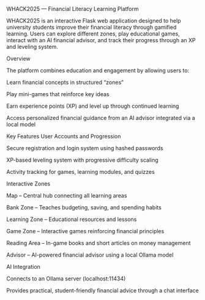 WHACK2025 — Financial Literacy Learning Platform

WHACK2025 is an interactive Flask web application designed to help university students improve their financial literacy through gamified learning.
Users can explore different zones, play educational games, interact with an AI financial advisor, and track their progress through an XP and leveling system.

Overview

The platform combines education and engagement by allowing users to:

Learn financial concepts in structured “zones”

Play mini-games that reinforce key ideas

Earn experience points (XP) and level up through continued learning

Access personalized financial guidance from an AI advisor integrated via a local model

Key Features
User Accounts and Progression

Secure registration and login system using hashed passwords

XP-based leveling system with progressive difficulty scaling

Activity tracking for games, learning modules, and quizzes

Interactive Zones

Map – Central hub connecting all learning areas

Bank Zone – Teaches budgeting, saving, and spending habits

Learning Zone – Educational resources and lessons

Game Zone – Interactive games reinforcing financial principles

Reading Area – In-game books and short articles on money management

Advisor – AI-powered financial advisor using a local Ollama model

AI Integration

Connects to an Ollama server (localhost:11434)

Provides practical, student-friendly financial advice through a chat interface
